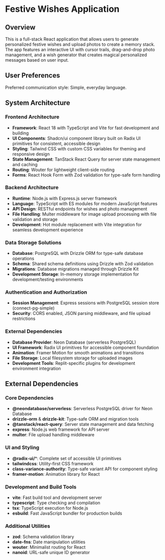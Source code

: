 # Festive Wishes Application

## Overview

This is a full-stack React application that allows users to generate personalized festive wishes and upload photos to create a memory stack. The app features an interactive UI with cursor trails, drag-and-drop photo management, and a wish generator that creates magical personalized messages based on user input.

## User Preferences

Preferred communication style: Simple, everyday language.

## System Architecture

### Frontend Architecture
- **Framework**: React 18 with TypeScript and Vite for fast development and building
- **UI Components**: Shadcn/ui component library built on Radix UI primitives for consistent, accessible design
- **Styling**: Tailwind CSS with custom CSS variables for theming and responsive design
- **State Management**: TanStack React Query for server state management and caching
- **Routing**: Wouter for lightweight client-side routing
- **Forms**: React Hook Form with Zod validation for type-safe form handling

### Backend Architecture
- **Runtime**: Node.js with Express.js server framework
- **Language**: TypeScript with ES modules for modern JavaScript features
- **API Design**: RESTful endpoints for wishes and photo management
- **File Handling**: Multer middleware for image upload processing with file validation and storage
- **Development**: Hot module replacement with Vite integration for seamless development experience

### Data Storage Solutions
- **Database**: PostgreSQL with Drizzle ORM for type-safe database operations
- **Schema**: Shared schema definitions using Drizzle with Zod validation
- **Migrations**: Database migrations managed through Drizzle Kit
- **Development Storage**: In-memory storage implementation for development/testing environments

### Authentication and Authorization
- **Session Management**: Express sessions with PostgreSQL session store (connect-pg-simple)
- **Security**: CORS enabled, JSON parsing middleware, and file upload restrictions

### External Dependencies
- **Database Provider**: Neon Database (serverless PostgreSQL)
- **UI Framework**: Radix UI primitives for accessible component foundation
- **Animation**: Framer Motion for smooth animations and transitions
- **File Storage**: Local filesystem storage for uploaded images
- **Development Tools**: Replit-specific plugins for development environment integration

## External Dependencies

### Core Dependencies
- **@neondatabase/serverless**: Serverless PostgreSQL driver for Neon Database
- **drizzle-orm** & **drizzle-kit**: Type-safe ORM and migration tools
- **@tanstack/react-query**: Server state management and data fetching
- **express**: Node.js web framework for API server
- **multer**: File upload handling middleware

### UI and Styling
- **@radix-ui/***: Complete set of accessible UI primitives
- **tailwindcss**: Utility-first CSS framework
- **class-variance-authority**: Type-safe variant API for component styling
- **framer-motion**: Animation library for React

### Development and Build Tools
- **vite**: Fast build tool and development server
- **typescript**: Type checking and compilation
- **tsx**: TypeScript execution for Node.js
- **esbuild**: Fast JavaScript bundler for production builds

### Additional Utilities
- **zod**: Schema validation library
- **date-fns**: Date manipulation utilities
- **wouter**: Minimalist routing for React
- **nanoid**: URL-safe unique ID generator